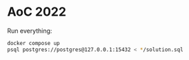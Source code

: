 # AoC 2022

Run everything:

```sh
docker compose up
psql postgres://postgres@127.0.0.1:15432 < */solution.sql
```